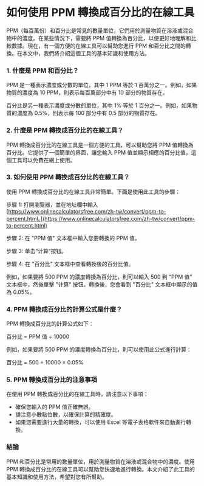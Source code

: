 如何使用 PPM 轉換成百分比的在線工具
====================

PPM（每百萬份）和百分比是常見的數量單位，它們用於測量物質在溶液或混合物中的濃度。在某些情況下，需要將 PPM 值轉換為百分比，以便更好地理解和比較數據。現在，有一個方便的在線工具可以幫助您進行 PPM 和百分比之間的轉換。在本文中，我們將介紹這個工具的基本知識和使用方法。

### 1. 什麼是 PPM 和百分比？

PPM 是一種表示濃度或分數的單位，其中 1 PPM 等於 1 百萬分之一。例如，如果物質的濃度為 10 PPM，則表示每百萬部分中有 10 部分的物質存在。

百分比是另一種表示濃度或分數的單位，其中 1% 等於 1 百分之一。例如，如果物質的濃度為 0.5%，則表示每 100 部分中有 0.5 部分的物質存在。

### 2. 什麼是 PPM 轉換成百分比的在線工具？

PPM 轉換成百分比的在線工具是一個方便的工具，可以幫助您將 PPM 值轉換為百分比。它提供了一個簡單的界面，讓您輸入 PPM 值並顯示相應的百分比值。這個工具可以免費在網上使用。

### 3. 如何使用 PPM 轉換成百分比的在線工具？

使用 PPM 轉換成百分比的在線工具非常簡單。下面是使用此工具的步驟：

步驟 1: 打開瀏覽器，並在地址欄中輸入 [https://www.onlinecalculatorsfree.com/zh-tw/convert/ppm-to-percent.html。](https://www.onlinecalculatorsfree.com/zh-tw/convert/ppm-to-percent.html)

步驟 2: 在 "PPM 值" 文本框中輸入您要轉換的 PPM 值。

步驟 3: 单击“计算”按钮。

步驟 4: 在 "百分比" 文本框中查看轉換後的百分比值。

例如，如果要將 500 PPM 的濃度轉換為百分比，則可以輸入 500 到 "PPM 值" 文本框中，然後單擊 "计算" 按钮。轉換後，您會看到 "百分比" 文本框中顯示的值為 0.05%。

### 4. PPM 轉換成百分比的計算公式是什麼？

PPM 轉換成百分比的計算公式如下：

百分比 = PPM 值 ÷ 10000

例如，如果要將 500 PPM 的濃度轉換為百分比，則可以使用此公式進行計算：

百分比 = 500 ÷ 10000 = 0.05%

### 5. PPM 轉換成百分比的注意事項

在使用 PPM 轉換成百分比的在線工具時，請注意以下事項：

- 確保您輸入的 PPM 值正確無誤。
- 請注意小數點位數，以確保計算的精確度。
- 如果您需要進行大量的轉換，可以使用 Excel 等電子表格軟件來自動進行轉換。

### 結論

PPM 和百分比是常用的數量單位，用於測量物質在溶液或混合物中的濃度。使用 PPM 轉換成百分比的在線工具可以幫助您快速地進行轉換。本文介紹了此工具的基本知識和使用方法，希望對您有所幫助。